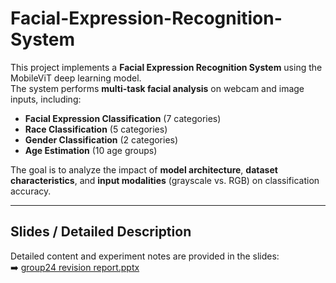 # Facial-Expression-Recognition-System

This project implements a **Facial Expression Recognition System** using the MobileViT deep learning model.  
The system performs **multi-task facial analysis** on webcam and image inputs, including:

- **Facial Expression Classification** (7 categories)
- **Race Classification** (5 categories)
- **Gender Classification** (2 categories)
- **Age Estimation** (10 age groups)

The goal is to analyze the impact of **model architecture**, **dataset characteristics**, and **input modalities** (grayscale vs. RGB) on classification accuracy.

---

## Slides / Detailed Description
Detailed content and experiment notes are provided in the slides:  
➡️ [group24 revision report.pptx](./group24%20revision%20report.pptx)
